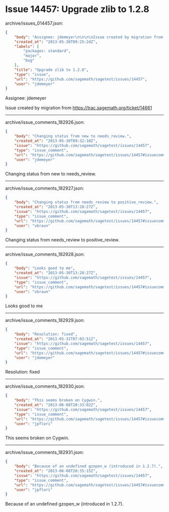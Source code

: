 # Issue 14457: Upgrade zlib to 1.2.8

archive/issues_014457.json:
```json
{
    "body": "Assignee: jdemeyer\n\n\n\nIssue created by migration from https://trac.sagemath.org/ticket/14661\n\n",
    "created_at": "2013-05-30T09:25:24Z",
    "labels": [
        "packages: standard",
        "major",
        "bug"
    ],
    "title": "Upgrade zlib to 1.2.8",
    "type": "issue",
    "url": "https://github.com/sagemath/sagetest/issues/14457",
    "user": "jdemeyer"
}
```
Assignee: jdemeyer



Issue created by migration from https://trac.sagemath.org/ticket/14661





---

archive/issue_comments_182926.json:
```json
{
    "body": "Changing status from new to needs_review.",
    "created_at": "2013-05-30T09:32:10Z",
    "issue": "https://github.com/sagemath/sagetest/issues/14457",
    "type": "issue_comment",
    "url": "https://github.com/sagemath/sagetest/issues/14457#issuecomment-182926",
    "user": "jdemeyer"
}
```

Changing status from new to needs_review.



---

archive/issue_comments_182927.json:
```json
{
    "body": "Changing status from needs_review to positive_review.",
    "created_at": "2013-05-30T13:28:27Z",
    "issue": "https://github.com/sagemath/sagetest/issues/14457",
    "type": "issue_comment",
    "url": "https://github.com/sagemath/sagetest/issues/14457#issuecomment-182927",
    "user": "vbraun"
}
```

Changing status from needs_review to positive_review.



---

archive/issue_comments_182928.json:
```json
{
    "body": "Looks good to me",
    "created_at": "2013-05-30T13:28:27Z",
    "issue": "https://github.com/sagemath/sagetest/issues/14457",
    "type": "issue_comment",
    "url": "https://github.com/sagemath/sagetest/issues/14457#issuecomment-182928",
    "user": "vbraun"
}
```

Looks good to me



---

archive/issue_comments_182929.json:
```json
{
    "body": "Resolution: fixed",
    "created_at": "2013-05-31T07:02:51Z",
    "issue": "https://github.com/sagemath/sagetest/issues/14457",
    "type": "issue_comment",
    "url": "https://github.com/sagemath/sagetest/issues/14457#issuecomment-182929",
    "user": "jdemeyer"
}
```

Resolution: fixed



---

archive/issue_comments_182930.json:
```json
{
    "body": "This seems broken on Cygwin.",
    "created_at": "2013-06-08T20:33:02Z",
    "issue": "https://github.com/sagemath/sagetest/issues/14457",
    "type": "issue_comment",
    "url": "https://github.com/sagemath/sagetest/issues/14457#issuecomment-182930",
    "user": "jpflori"
}
```

This seems broken on Cygwin.



---

archive/issue_comments_182931.json:
```json
{
    "body": "Because of an undefined gzopen_w (introduced in 1.2.7).",
    "created_at": "2013-06-08T20:35:15Z",
    "issue": "https://github.com/sagemath/sagetest/issues/14457",
    "type": "issue_comment",
    "url": "https://github.com/sagemath/sagetest/issues/14457#issuecomment-182931",
    "user": "jpflori"
}
```

Because of an undefined gzopen_w (introduced in 1.2.7).

